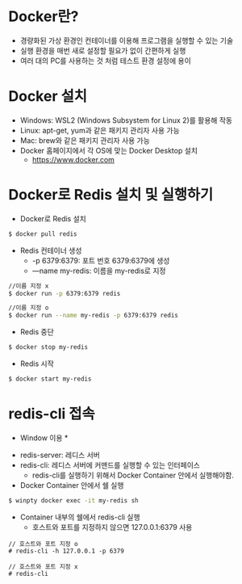 # Docker란?

- 경량화된 가상 환경인 컨테이너를 이용해 프로그램을 실행할 수 있는 기술
- 실행 환경을 매번 새로 설정할 필요가 없이 간편하게 실행
- 여러 대의 PC를 사용하는 것 처럼 테스트 환경 설정에 용이

# Docker 설치

- Windows: WSL2 (Windows Subsystem for Linux 2)를 활용해 작동
- Linux: apt-get, yum과 같은 패키지 관리자 사용 가능
- Mac: brew와 같은 패키지 관리자 사용 가능
- Docker 홈페이지에서 각 OS에 맞는 Docker Desktop 설치
    - https://www.docker.com

# Docker로 Redis 설치 및 실행하기

- Docker로 Redis 설치

```bash
$ docker pull redis
```

- Redis 컨테이너 생성
    - -p 6379:6379: 포트 번호 6379:6379에 생성
    - —name my-redis: 이름을 my-redis로 지정

```bash
//이름 지정 x
$ docker run -p 6379:6379 redis
```

```bash
//이름 지정 o
$ docker run --name my-redis -p 6379:6379 redis
```

- Redis 중단

```bash
$ docker stop my-redis
```

- Redis 시작

```bash
$ docker start my-redis
```

# redis-cli 접속
* Window 이용 *
- redis-server: 레디스 서버
- redis-cli: 레디스 서버에 커맨드를 실행할 수 있는 인터페이스
    - redis-cli를 실행하기 위해서 Docker Container 안에서 실행해야함.
- Docker Container 안에서 쉘 실행

```bash
$ winpty docker exec -it my-redis sh
```

- Container 내부의 쉘에서 redis-cli 실행
    - 호스트와 포트를 지정하지 않으면 127.0.0.1:6379 사용

```docker
// 호스트와 포트 지정 o
# redis-cli -h 127.0.0.1 -p 6379
```

```docker
// 호스트와 포트 지정 x
# redis-cli
```